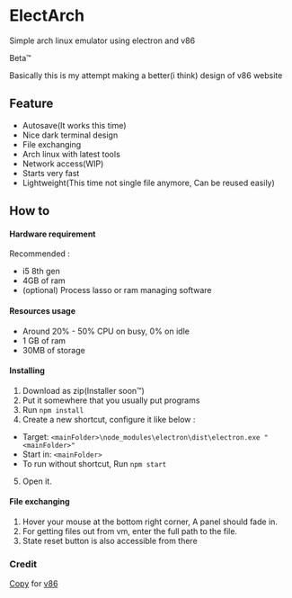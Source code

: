 # ElectArch
Simple arch linux emulator using electron and v86

Beta:tm:

Basically this is my attempt making a better(i think) design of v86 website

## Feature
 - Autosave(It works this time)
 - Nice dark terminal design
 - File exchanging
 - Arch linux with latest tools
 - Network access(WIP)
 - Starts very fast
 - Lightweight(This time not single file anymore, Can be reused easily)

## How to

#### Hardware requirement
Recommended :
- i5 8th gen
- 4GB of ram
- (optional) Process lasso or ram managing software

#### Resources usage
- Around 20% - 50% CPU on busy, 0% on idle
- 1 GB of ram
- 30MB of storage

#### Installing
1. Download as zip(Installer soon:tm:)
2. Put it somewhere that you usually put programs
3. Run `npm install`
4. Create a new shortcut, configure it like below :
  - Target: `<mainFolder>\node_modules\electron\dist\electron.exe "<mainFolder>"`
  - Start in: `<mainFolder>`
 - To run without shortcut, Run `npm start`
5. Open it.

#### File exchanging
1. Hover your mouse at the bottom right corner, A panel should fade in.
2. For getting files out from vm, enter the full path to the file.
3. State reset button is also accessible from there

### Credit
[Copy](https://github.com/copy) for [v86](https://github.com/copy/v86)
